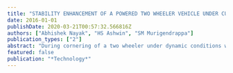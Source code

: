 ```yaml
---
title: "STABILITY ENHANCEMENT OF A POWERED TWO WHEELER VEHICLE UNDER CURVE NEGOTIATION"
date: 2016-01-01
publishDate: 2020-03-21T00:57:32.566816Z
authors: ["Abhishek Nayak", "HS Ashwin", "SM Murigendrappa"]
publication_types: ["2"]
abstract: "During cornering of a two wheeler under dynamic conditions when the vehicle is steered to the left or right, the axis of the wheels and other rotating parts undergoes precession along with spinning which produces a gyroscopic couple. Due to the action of these moments on the vehicles along with the centrifugal forces and gravity acting on it, the vehicle may either skid or overturn depending on the angle of tilt, velocity of the motorcycle, radius of the curve & mass of the vehicle. The main objective of this work is to ensure the safe negotiation of the turn and to prevent accidents by establishing a harmonious relationship between the effecting parameters. A device was developed to act as a feedback control system; taking the inputs from a IMU sensor, predict the equilibrium conditions and thereby control the dynamic parameters of the 2 wheeler in order to enable it negotiate the curve safely."
featured: false
publication: "*Technology*"
---
```


